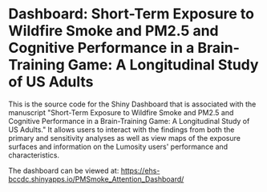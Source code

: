 # Dashboard: Short-Term Exposure to Wildfire Smoke and PM2.5 and Cognitive Performance in a Brain-Training Game: A Longitudinal Study of US Adults

This is the source code for the Shiny Dashboard that is associated with the manuscript "Short-Term Exposure to Wildfire Smoke and PM2.5 and Cognitive Performance in a Brain-Training Game: A Longitudinal Study of US Adults." It allows users to interact with the findings from both the primary and sensitivity analyses as well as view maps of the exposure surfaces and information on the Lumosity users' performance and characteristics.

The dashboard can be viewed at: https://ehs-bccdc.shinyapps.io/PMSmoke_Attention_Dashboard/
